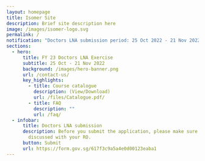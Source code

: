 ```yaml
---
layout: homepage
title: Isomer Site
description: Brief site description here
image: /images/isomer-logo.svg
permalink: /
notification: "Doctors LNA submission period: 25 Oct 2022 - 21 Nov 2022"
sections:
  - hero:
      title: FY 23 Doctors LNA Exercise
      subtitle: 25 Oct - 21 Nov 2022
      background: /images/hero-banner.png
      url: /contact-us/
      key_highlights:
        - title: Course catalogue
          description: (View/Download)
          url: /files/Catalogue.pdf/
        - title: FAQ
          description: ""
          url: /faq/
  - infobar:
      title: Doctors LNA submission
      description: Before you submit the application, please make sure that you have
        discussed with your RO.
      button: Submit
      url: https://form.gov.sg/617f3c9a5a4e0d00123eaba1
---
```

